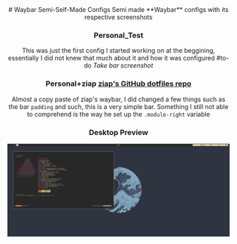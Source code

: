 <div align="center">
# Waybar Semi-Self-Made Configs
Semi made **Waybar** configs with its respective screenshots

### Personal_Test
This was just the first config I started working on at the beggining, essentially I did not knew that much about it and how it was configured #to-do *Take bar screenshot*

### Personal+ziap [ziap's GitHub dotfiles repo](https://github.com/ziap/dotfiles)
Almost a copy paste of ziap's waybar, I did changed a few things such as the bar `padding` and such, this is a very simple bar. Something I still not able to comprehend is the way he set up the `.module-right` variable

### Desktop Preview
![](./Img/Personal_ziap.png)
